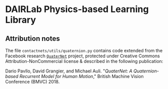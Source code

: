 # DAIRLab Physics-based Learning Library

## Attribution notes
The file `contactnets/utils/quaternion.py` contains code extended from the Facebook research [`QuaterNet`](https://github.com/facebookresearch/QuaterNet) project, protected under Creative Commons Attribution-NonCommercial license & described in the following publication:

Dario Pavllo, David Grangier, and Michael Auli. "*QuaterNet: A Quaternion-based Recurrent Model for Human Motion*," British Machine Vision Conference (BMVC) 2018.

